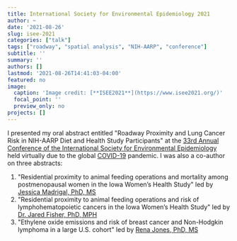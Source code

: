 ```yaml
---
title: International Society for Environmental Epidemiology 2021
author: ~
date: '2021-08-26'
slug: isee-2021
categories: ["talk"]
tags: ["roadway", "spatial analysis", "NIH-AARP", "conference"]
subtitle: ''
summary: ''
authors: []
lastmod: '2021-08-26T14:41:03-04:00'
featured: no
image:
  caption: 'Image credit: [**ISEE2021**](https://www.isee2021.org/)'
  focal_point: ''
  preview_only: no
projects: []
---
```


I presented my oral abstract entitled "Roadway Proximity and Lung Cancer Risk in NIH-AARP Diet and Health Study Participants" at the [33rd Annual Conference of the International Society for Environmental Epidemiology](https://www.isee2021.org/) held virtually due to the global [COVID-19](https://www.cdc.gov/coronavirus/2019-ncov/index.html) pandemic. I was also a co-author on three abstracts:

1. "Residential proximity to animal feeding operations and mortality among postmenopausal women in the Iowa Women’s Health Study" led by [Jessica Madrigal, PhD, MS](https://orcid.org/0000-0001-5303-5109)
2. "Residential proximity to animal feeding operations and risk of lymphohematopoietic cancers in the Iowa Women’s Health Study" led by [Dr. Jared Fisher, PhD, MPH]( https://orcid.org/0000-0001-9203-5742)
3. "Ethylene oxide emissions and risk of breast cancer and Non-Hodgkin lymphoma in a large U.S. cohort" led by [Rena Jones, PhD, MS](https://orcid.org/0000-0003-1294-1679)